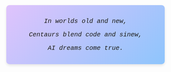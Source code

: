 <div align="center" style="font-family: 'Courier New', Courier, monospace; font-size: 20px; background: linear-gradient(135deg, #e0c3fc 0%, #8ec5fc 100%); padding: 20px; border-radius: 10px; box-shadow: 0 4px 8px rgba(0, 0, 0, 0.1);">

  <p><i>In worlds old and new,</i></p>
  <p><i>Centaurs blend code and sinew,</i></p>
  <p><i>AI dreams come true.</i></p>

</div>